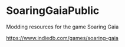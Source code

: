 # SoaringGaiaPublic
Modding resources for the game Soaring Gaia

https://www.indiedb.com/games/soaring-gaia
